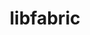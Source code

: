 ---
title: "libfabric"
layout: cache
categories: [package, develop-2024-03-10]
meta: {"versions": ["1.20.1"], "compilers": ["cce@=15.0.1", "gcc@=10.3.0", "gcc@=11.1.0", "gcc@=11.4.0", "gcc@=12.3.0", "gcc@=7.3.1", "gcc@=7.5.0", "gcc@=9.4.0", "oneapi@=2024.0.0"], "oss": ["amzn2", "rhel8", "sle_hpc15", "ubuntu18.04", "ubuntu20.04", "ubuntu22.04"], "platforms": ["linux"], "targets": ["aarch64", "neoverse_n1", "neoverse_v1", "neoverse_v2", "ppc64le", "x86_64_v3", "x86_64_v4", "zen4"], "stacks": ["aws-isc", "aws-isc-aarch64", "build_systems", "data-vis-sdk", "e4s", "e4s-cray-rhel", "e4s-cray-sles", "e4s-neoverse-v2", "e4s-neoverse_v1", "e4s-oneapi", "e4s-power", "e4s-rocm-external", "root", "tutorial"], "num_specs": 17, "num_specs_by_stack": {"aws-isc-aarch64": 4, "root": 17, "aws-isc": 2, "e4s-cray-rhel": 1, "e4s-cray-sles": 1, "build_systems": 1, "e4s-power": 1, "data-vis-sdk": 1, "e4s-neoverse_v1": 1, "e4s-neoverse-v2": 1, "e4s": 1, "tutorial": 2, "e4s-rocm-external": 1, "e4s-oneapi": 1}}
spec_details: [{"hash": "yhl6ytrxfkmeyp2hn6jq3xb77g7vba6y", "compiler": "gcc@=7.3.1", "versions": ["1.20.1"], "os": "amzn2", "platform": "linux", "target": "aarch64", "variants": ["build_system=autotools", "~debug", "fabrics=efa,mrail,rxd,rxm,shm,sockets,tcp,udp,verbs", "~kdreg", "~uring"], "stacks": ["aws-isc-aarch64", "root"], "size": "-", "tarball": "https://binaries.spack.io/develop-2024-03-10/build_cache/linux-amzn2-aarch64/gcc-7.3.1/libfabric-1.20.1/linux-amzn2-aarch64-gcc-7.3.1-libfabric-1.20.1-yhl6ytrxfkmeyp2hn6jq3xb77g7vba6y.spack"}, {"hash": "32kayw6c6ndieqoedwcc4xojaiwuhlpg", "compiler": "gcc@=7.3.1", "versions": ["1.20.1"], "os": "amzn2", "platform": "linux", "target": "aarch64", "variants": ["build_system=autotools", "~debug", "fabrics=efa,mrail,rxd,rxm,shm,sockets,tcp,udp,verbs", "~kdreg", "~uring"], "stacks": ["aws-isc-aarch64", "root"], "size": "-", "tarball": "https://binaries.spack.io/develop-2024-03-10/build_cache/linux-amzn2-aarch64/gcc-7.3.1/libfabric-1.20.1/linux-amzn2-aarch64-gcc-7.3.1-libfabric-1.20.1-32kayw6c6ndieqoedwcc4xojaiwuhlpg.spack"}, {"hash": "aly4g5oygsj2qgqlbvptznpjbt4pza72", "compiler": "gcc@=7.3.1", "versions": ["1.20.1"], "os": "amzn2", "platform": "linux", "target": "x86_64_v3", "variants": ["build_system=autotools", "~debug", "fabrics=efa,mrail,rxd,rxm,shm,sockets,tcp,udp,verbs", "~kdreg", "~uring"], "stacks": ["root", "aws-isc"], "size": "-", "tarball": "https://binaries.spack.io/develop-2024-03-10/build_cache/linux-amzn2-x86_64_v3/gcc-7.3.1/libfabric-1.20.1/linux-amzn2-x86_64_v3-gcc-7.3.1-libfabric-1.20.1-aly4g5oygsj2qgqlbvptznpjbt4pza72.spack"}, {"hash": "2jrq4qhklt7ykbeah2gshlaijemmhlhr", "compiler": "gcc@=7.3.1", "versions": ["1.20.1"], "os": "amzn2", "platform": "linux", "target": "neoverse_n1", "variants": ["build_system=autotools", "~debug", "fabrics=efa,mrail,rxd,rxm,shm,sockets,tcp,udp,verbs", "~kdreg", "~uring"], "stacks": ["aws-isc-aarch64", "root"], "size": "-", "tarball": "https://binaries.spack.io/develop-2024-03-10/build_cache/linux-amzn2-neoverse_n1/gcc-7.3.1/libfabric-1.20.1/linux-amzn2-neoverse_n1-gcc-7.3.1-libfabric-1.20.1-2jrq4qhklt7ykbeah2gshlaijemmhlhr.spack"}, {"hash": "q7glcmfhyrljjp2ehflxhk3ygwj663rl", "compiler": "gcc@=7.3.1", "versions": ["1.20.1"], "os": "amzn2", "platform": "linux", "target": "neoverse_n1", "variants": ["build_system=autotools", "~debug", "fabrics=efa,mrail,rxd,rxm,shm,sockets,tcp,udp,verbs", "~kdreg", "~uring"], "stacks": ["aws-isc-aarch64", "root"], "size": "-", "tarball": "https://binaries.spack.io/develop-2024-03-10/build_cache/linux-amzn2-neoverse_n1/gcc-7.3.1/libfabric-1.20.1/linux-amzn2-neoverse_n1-gcc-7.3.1-libfabric-1.20.1-q7glcmfhyrljjp2ehflxhk3ygwj663rl.spack"}, {"hash": "kfr5waayjgojlhaoiolosv64lp46lawk", "compiler": "gcc@=7.3.1", "versions": ["1.20.1"], "os": "amzn2", "platform": "linux", "target": "x86_64_v3", "variants": ["build_system=autotools", "~debug", "fabrics=efa,mrail,rxd,rxm,shm,sockets,tcp,udp,verbs", "~kdreg", "~uring"], "stacks": ["root", "aws-isc"], "size": "-", "tarball": "https://binaries.spack.io/develop-2024-03-10/build_cache/linux-amzn2-x86_64_v3/gcc-7.3.1/libfabric-1.20.1/linux-amzn2-x86_64_v3-gcc-7.3.1-libfabric-1.20.1-kfr5waayjgojlhaoiolosv64lp46lawk.spack"}, {"hash": "4f5ovdofukp2tmo6nhfcte7wiuh2aou3", "compiler": "cce@=15.0.1", "versions": ["1.20.1"], "os": "rhel8", "platform": "linux", "target": "zen4", "variants": ["build_system=autotools", "~debug", "fabrics=rxm,sockets,tcp,udp", "~kdreg", "~uring"], "stacks": ["root", "e4s-cray-rhel"], "size": "-", "tarball": "https://binaries.spack.io/develop-2024-03-10/build_cache/linux-rhel8-zen4/cce-15.0.1/libfabric-1.20.1/linux-rhel8-zen4-cce-15.0.1-libfabric-1.20.1-4f5ovdofukp2tmo6nhfcte7wiuh2aou3.spack"}, {"hash": "ohfcrjul5pt4tts633w7v75il6yubzan", "compiler": "gcc@=10.3.0", "versions": ["1.20.1"], "os": "sle_hpc15", "platform": "linux", "target": "x86_64_v4", "variants": ["build_system=autotools", "~debug", "fabrics=rxm,sockets,tcp,udp", "~kdreg", "~uring"], "stacks": ["root", "e4s-cray-sles"], "size": "-", "tarball": "https://binaries.spack.io/develop-2024-03-10/build_cache/linux-sle_hpc15-x86_64_v4/gcc-10.3.0/libfabric-1.20.1/linux-sle_hpc15-x86_64_v4-gcc-10.3.0-libfabric-1.20.1-ohfcrjul5pt4tts633w7v75il6yubzan.spack"}, {"hash": "2bhj3k7az32ojrv3wy7eue7brsplbcmy", "compiler": "gcc@=7.5.0", "versions": ["1.20.1"], "os": "ubuntu18.04", "platform": "linux", "target": "x86_64_v3", "variants": ["build_system=autotools", "~debug", "fabrics=sockets,tcp,udp", "~kdreg", "~uring"], "stacks": ["build_systems", "root"], "size": "-", "tarball": "https://binaries.spack.io/develop-2024-03-10/build_cache/linux-ubuntu18.04-x86_64_v3/gcc-7.5.0/libfabric-1.20.1/linux-ubuntu18.04-x86_64_v3-gcc-7.5.0-libfabric-1.20.1-2bhj3k7az32ojrv3wy7eue7brsplbcmy.spack"}, {"hash": "yrkntzhli74dgdxdvifhee5xdyxhx6dr", "compiler": "gcc@=9.4.0", "versions": ["1.20.1"], "os": "ubuntu20.04", "platform": "linux", "target": "ppc64le", "variants": ["build_system=autotools", "~debug", "fabrics=rxm,sockets,tcp,udp", "~kdreg", "~uring"], "stacks": ["root", "e4s-power"], "size": "-", "tarball": "https://binaries.spack.io/develop-2024-03-10/build_cache/linux-ubuntu20.04-ppc64le/gcc-9.4.0/libfabric-1.20.1/linux-ubuntu20.04-ppc64le-gcc-9.4.0-libfabric-1.20.1-yrkntzhli74dgdxdvifhee5xdyxhx6dr.spack"}, {"hash": "jbphik2tmsne4hbyxwxohzf3yb5egwwb", "compiler": "gcc@=11.1.0", "versions": ["1.20.1"], "os": "ubuntu20.04", "platform": "linux", "target": "x86_64_v3", "variants": ["build_system=autotools", "~debug", "fabrics=rxm,sockets,tcp,udp", "~kdreg", "~uring"], "stacks": ["root", "data-vis-sdk"], "size": "-", "tarball": "https://binaries.spack.io/develop-2024-03-10/build_cache/linux-ubuntu20.04-x86_64_v3/gcc-11.1.0/libfabric-1.20.1/linux-ubuntu20.04-x86_64_v3-gcc-11.1.0-libfabric-1.20.1-jbphik2tmsne4hbyxwxohzf3yb5egwwb.spack"}, {"hash": "mnkbunbrjwh7wmaynuy6h6sq2jwnyvdo", "compiler": "gcc@=11.4.0", "versions": ["1.20.1"], "os": "ubuntu22.04", "platform": "linux", "target": "neoverse_v1", "variants": ["build_system=autotools", "~debug", "fabrics=rxm,sockets,tcp,udp", "~kdreg", "~uring"], "stacks": ["e4s-neoverse_v1", "root"], "size": "-", "tarball": "https://binaries.spack.io/develop-2024-03-10/build_cache/linux-ubuntu22.04-neoverse_v1/gcc-11.4.0/libfabric-1.20.1/linux-ubuntu22.04-neoverse_v1-gcc-11.4.0-libfabric-1.20.1-mnkbunbrjwh7wmaynuy6h6sq2jwnyvdo.spack"}, {"hash": "3oiwe7z3tye55a6ifh6ikk6gv474le6y", "compiler": "gcc@=11.4.0", "versions": ["1.20.1"], "os": "ubuntu22.04", "platform": "linux", "target": "neoverse_v2", "variants": ["build_system=autotools", "~debug", "fabrics=rxm,sockets,tcp,udp", "~kdreg", "~uring"], "stacks": ["root", "e4s-neoverse-v2"], "size": "-", "tarball": "https://binaries.spack.io/develop-2024-03-10/build_cache/linux-ubuntu22.04-neoverse_v2/gcc-11.4.0/libfabric-1.20.1/linux-ubuntu22.04-neoverse_v2-gcc-11.4.0-libfabric-1.20.1-3oiwe7z3tye55a6ifh6ikk6gv474le6y.spack"}, {"hash": "qbe2tgh5xirmgotquxgbf3ybwuxiracy", "compiler": "gcc@=11.4.0", "versions": ["1.20.1"], "os": "ubuntu22.04", "platform": "linux", "target": "x86_64_v3", "variants": ["build_system=autotools", "~debug", "fabrics=rxm,sockets,tcp,udp", "~kdreg", "~uring"], "stacks": ["root", "e4s"], "size": "-", "tarball": "https://binaries.spack.io/develop-2024-03-10/build_cache/linux-ubuntu22.04-x86_64_v3/gcc-11.4.0/libfabric-1.20.1/linux-ubuntu22.04-x86_64_v3-gcc-11.4.0-libfabric-1.20.1-qbe2tgh5xirmgotquxgbf3ybwuxiracy.spack"}, {"hash": "7gtdw7z4c5ou5zrpns47lxaclnkgqjc7", "compiler": "gcc@=11.4.0", "versions": ["1.20.1"], "os": "ubuntu22.04", "platform": "linux", "target": "x86_64_v3", "variants": ["build_system=autotools", "~debug", "fabrics=sockets,tcp,udp", "~kdreg", "~uring"], "stacks": ["root", "tutorial", "e4s-rocm-external"], "size": "-", "tarball": "https://binaries.spack.io/develop-2024-03-10/build_cache/linux-ubuntu22.04-x86_64_v3/gcc-11.4.0/libfabric-1.20.1/linux-ubuntu22.04-x86_64_v3-gcc-11.4.0-libfabric-1.20.1-7gtdw7z4c5ou5zrpns47lxaclnkgqjc7.spack"}, {"hash": "srstw6uuuyyxdhx5nulyuaiqhmk3pil6", "compiler": "oneapi@=2024.0.0", "versions": ["1.20.1"], "os": "ubuntu22.04", "platform": "linux", "target": "x86_64_v3", "variants": ["build_system=autotools", "~debug", "fabrics=rxm,sockets,tcp,udp", "~kdreg", "~uring"], "stacks": ["root", "e4s-oneapi"], "size": "-", "tarball": "https://binaries.spack.io/develop-2024-03-10/build_cache/linux-ubuntu22.04-x86_64_v3/oneapi-2024.0.0/libfabric-1.20.1/linux-ubuntu22.04-x86_64_v3-oneapi-2024.0.0-libfabric-1.20.1-srstw6uuuyyxdhx5nulyuaiqhmk3pil6.spack"}, {"hash": "toynafxcz6ffpb2engwecla2lvewg2xm", "compiler": "gcc@=12.3.0", "versions": ["1.20.1"], "os": "ubuntu22.04", "platform": "linux", "target": "x86_64_v3", "variants": ["build_system=autotools", "~debug", "fabrics=sockets,tcp,udp", "~kdreg", "~uring"], "stacks": ["root", "tutorial"], "size": "-", "tarball": "https://binaries.spack.io/develop-2024-03-10/build_cache/linux-ubuntu22.04-x86_64_v3/gcc-12.3.0/libfabric-1.20.1/linux-ubuntu22.04-x86_64_v3-gcc-12.3.0-libfabric-1.20.1-toynafxcz6ffpb2engwecla2lvewg2xm.spack"}]
---
